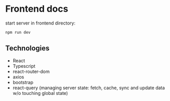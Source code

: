 # Frontend docs

start server in frontend directory:

```bash
npm run dev
```

## Technologies

- React
- Typescript
- react-router-dom
- axios
- bootstrap
- react-query (managing server state: fetch, cache, sync and update data w/o touching global state)